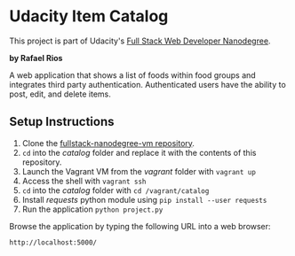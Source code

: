 # Udacity Item Catalog

This project is part of Udacity's [Full Stack Web Developer Nanodegree](https://www.udacity.com/course/full-stack-web-developer-nanodegree--nd004).

**by Rafael Rios**

A web application that shows a list of foods within food groups and integrates third party authentication. Authenticated users have the ability to post, edit, and delete items.

## Setup Instructions

1. Clone the [fullstack-nanodegree-vm repository](https://github.com/udacity/fullstack-nanodegree-vm).
2. `cd` into the *catalog* folder and replace it with the contents of this repository.
3. Launch the Vagrant VM from the *vagrant* folder with `vagrant up`
4. Access the shell with `vagrant ssh`
5. `cd` into the *catalog* folder with `cd /vagrant/catalog`
6. Install *requests* python module using `pip install --user requests`
7. Run the application `python project.py`

Browse the application by typing the following URL into a web browser:

`http://localhost:5000/`